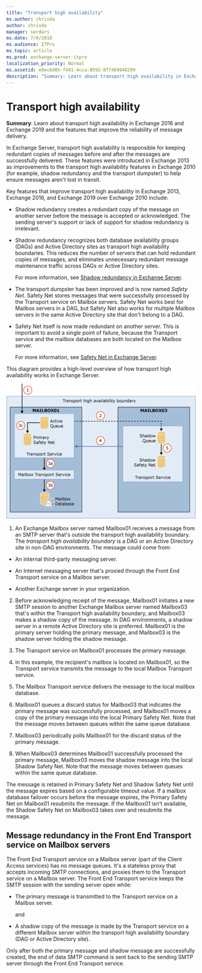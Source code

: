 ```yaml
---
title: "Transport high availability"
ms.author: chrisda
author: chrisda
manager: serdars
ms.date: 7/6/2018
ms.audience: ITPro
ms.topic: article
ms.prod: exchange-server-itpro
localization_priority: Normal
ms.assetid: e9ec6d05-f441-4cca-8592-8f7469948299
description: "Summary: Learn about transport high availability in Exchange Server and the features that improve the reliability of message delivery."
---
```


# Transport high availability

 **Summary**: Learn about transport high availability in Exchange 2016 and Exchange 2019 and the features that improve the reliability of message delivery.
  
In Exchange Server, transport high availability is responsible for keeping redundant copies of messages before and after the messages are successfully delivered. These features were introduced in Exchange 2013 as improvements to the transport high availability features in Exchange 2010 (for example, shadow redundancy and the transport dumpster) to help ensure messages aren't lost in transit.
  
Key features that improve transport high availability in Exchange 2013, Exchange 2016, and Exchange 2019 over Exchange 2010 include:
  
- Shadow redundancy creates a redundant copy of the message on another server before the message is accepted or acknowledged. The sending server's support or lack of support for shadow redundancy is irrelevant.
    
- Shadow redundancy recognizes both database availability groups (DAGs) and Active Directory sites as transport high availability boundaries. This reduces the number of servers that can hold redundant copies of messages, and eliminates unnecessary redundant message maintenance traffic across DAGs or Active Directory sites.
    
    For more information, see [Shadow redundancy in Exchange Server](shadow-redundancy.md).
    
- The transport dumpster has been improved and is now named *Safety Net*. Safety Net stores messages that were successfully processed by the Transport service on Mailbox servers. Safety Net works best for Mailbox servers in a DAG, but Safety Net also works for multiple Mailbox servers in the same Active Directory site that don't belong to a DAG.
    
- Safety Net itself is now made redundant on another server. This is important to avoid a single point of failure, because the Transport service and the mailbox databases are both located on the Mailbox server.
    
    For more information, see [Safety Net in Exchange Server](safety-net.md).
    
This diagram provides a high-level overview of how transport high availability works in Exchange Server.
  
![Transport high availability overview](../../media/ITPro_Transport_TransportHAOverview.gif)
  
1. An Exchange Mailbox server named Mailbox01 receives a message from an SMTP server that's outside the transport high availability boundary. The *transport high availability boundary* is a DAG or an Active Directory site in non-DAG environments. The message could come from: 
    
  - An internal third-party messaging server.
    
  - An Internet messaging server that's proxied through the Front End Transport service on a Mailbox server.
    
  - Another Exchange server in your organization.
    
2. Before acknowledging receipt of the message, Mailbox01 initiates a new SMTP session to another Exchange Mailbox server named Mailbox03 that's within the Transport high availability boundary, and Mailbox03 makes a shadow copy of the message. In DAG environments, a shadow server in a remote Active Directory site is preferred. Mailbox01 is the primary server holding the primary message, and Mailbox03 is the shadow server holding the shadow message.
    
3. The Transport service on Mailbox01 processes the primary message.
    
1. In this example, the recipient's mailbox is located on Mailbox01, so the Transport service transmits the message to the local Mailbox Transport service.
    
2. The Mailbox Transport service delivers the message to the local mailbox database.
    
3. Mailbox01 queues a discard status for Mailbox03 that indicates the primary message was successfully processed, and Mailbox01 moves a copy of the primary message into the local Primary Safety Net. Note that the message moves between queues within the same queue database.
    
4. Mailbox03 periodically polls Mailbox01 for the discard status of the primary message.
    
5. When Mailbox03 determines Mailbox01 successfully processed the primary message, Mailbox03 moves the shadow message into the local Shadow Safety Net. Note that the message moves between queues within the same queue database.
    
The message is retained in Primary Safety Net and Shadow Safety Net until the message expires based on a configurable timeout value. If a mailbox database failover occurs before the message expires, the Primary Safety Net on Mailbox01 resubmits the message. If the Mailbox01 isn't available, the Shadow Safety Net on Mailbox03 takes over and resubmits the message.
  
## Message redundancy in the Front End Transport service on Mailbox servers

The Front End Transport service on a Mailbox server (part of the Client Access services) has no message queues. It's a stateless proxy that accepts incoming SMTP connections, and proxies them to the Transport service on a Mailbox server. The Front End Transport service keeps the SMTP session with the sending server open while:
  
- The primary message is transmitted to the Transport service on a Mailbox server.
    
    and
    
- A shadow copy of the message is made by the Transport service on a different Mailbox server within the transport high availability boundary (DAG or Active Directory site).
    
Only after both the primary message and shadow message are successfully created, the end of data SMTP command is sent back to the sending SMTP server through the Front End Transport service.
  

